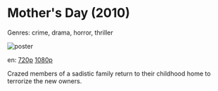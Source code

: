 # Mother's Day (2010)

Genres: crime, drama, horror, thriller

![poster](http://image.tmdb.org/t/p/w500/eYz2E7wS8UrJ20hAV4fVoCQ7JxZ.jpg)

en:
  [720p](magnet:?xt=urn:btih:9B95CC936BE08B01CB7246B7C5A2C1DB6CBD9E51&tr=udp://glotorrents.pw:6969/announce&tr=udp://tracker.opentrackr.org:1337/announce&tr=udp://torrent.gresille.org:80/announce&tr=udp://tracker.openbittorrent.com:80&tr=udp://tracker.coppersurfer.tk:6969&tr=udp://tracker.leechers-paradise.org:6969&tr=udp://p4p.arenabg.ch:1337&tr=udp://tracker.internetwarriors.net:1337)
  [1080p](magnet:?xt=urn:btih:8103909B0C159F99DD4D25438B7A6254EA247FF3&tr=udp://glotorrents.pw:6969/announce&tr=udp://tracker.opentrackr.org:1337/announce&tr=udp://torrent.gresille.org:80/announce&tr=udp://tracker.openbittorrent.com:80&tr=udp://tracker.coppersurfer.tk:6969&tr=udp://tracker.leechers-paradise.org:6969&tr=udp://p4p.arenabg.ch:1337&tr=udp://tracker.internetwarriors.net:1337)
  


Crazed members of a sadistic family return to their childhood home to terrorize the new owners.
